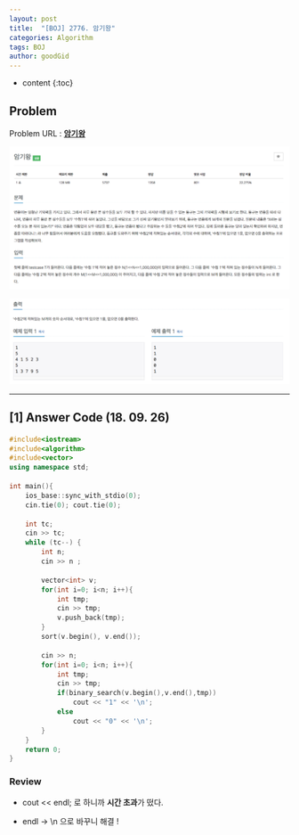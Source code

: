 ```yaml
---
layout: post
title:  "[BOJ] 2776. 암기왕"
categories: Algorithm
tags: BOJ
author: goodGid
---
```

* content
{:toc}

## Problem

Problem URL : **[암기왕](https://www.acmicpc.net/problem/2776)**












![](/assets/img/algorithm/2776_1.png)

![](/assets/img/algorithm/2776_2.png)

---


## [1] Answer Code (18. 09. 26)

``` cpp
#include<iostream>
#include<algorithm>
#include<vector>
using namespace std;

int main(){
    ios_base::sync_with_stdio(0);
    cin.tie(0); cout.tie(0);
    
    int tc;
    cin >> tc;
    while (tc--) {
        int n;
        cin >> n ;
     
        vector<int> v;
        for(int i=0; i<n; i++){
            int tmp;
            cin >> tmp;
            v.push_back(tmp);
        }
        sort(v.begin(), v.end());
        
        cin >> n;
        for(int i=0; i<n; i++){
            int tmp;
            cin >> tmp;
            if(binary_search(v.begin(),v.end(),tmp))
                cout << "1" << '\n';
            else
                cout << "0" << '\n';
        }
    }
    return 0;
}
```

### Review

* cout << endl; 로 하니까 **시간 초과**가 떴다. 

* endl -> \n 으로 바꾸니 해결 ! 